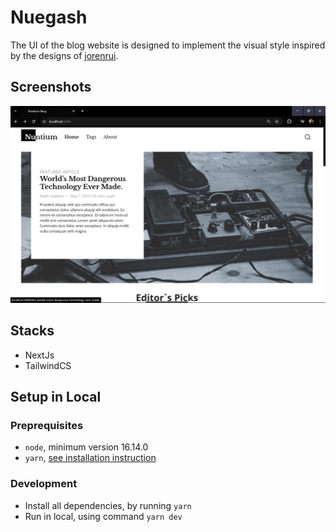 # Nuegash

The UI of the blog website is designed to implement the visual style inspired by the designs of [jorenrui](https://www.figma.com/@jorenrui).

## Screenshots
![thumbnail](https://raw.githubusercontent.com/Ivanrizkys/nuntium-blog/main/screenshots/nuntium-preview.png)

## Stacks
- NextJs
- TailwindCS

## Setup in Local

### Preprequisites
- `node`, minimum version 16.14.0
- `yarn`, [see installation instruction](https://classic.yarnpkg.com/lang/en/docs/install/)

### Development
- Install all dependencies, by running `yarn`
- Run in local, using command `yarn dev`